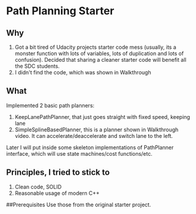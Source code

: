 # Path Planning Starter
## Why
1. Got a bit tired of Udacity projects starter code mess (usually, its a monster function with lots of variables, lots of duplication and lots of confusion). Decided that sharing a cleaner starter code will benefit all the SDC students.
2. I didn't find the code, which was shown in Walkthrough

## What
Implemented 2 basic path planners:
1. KeepLanePathPlanner, that just goes straight with fixed speed, keeping lane
2. SimpleSplineBasedPlanner, this is a planner shown in Walkthrough video. It can accelerate/deaccelerate and switch lane to the left.

Later I will put inside some skeleton implementations of PathPlanner interface, which will use state machines/cost functions/etc.

## Principles, I tried to stick to
1. Clean code, SOLID
2. Reasonable usage of modern C++ 

##Prerequisites
Use those from the original starter project.

